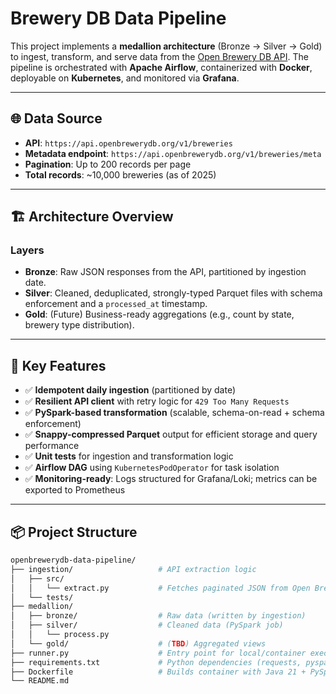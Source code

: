 # Brewery DB Data Pipeline

This project implements a **medallion architecture** (Bronze → Silver → Gold) to ingest, transform, and serve data from the [Open Brewery DB API](https://www.openbrewerydb.org/documentation). The pipeline is orchestrated with **Apache Airflow**, containerized with **Docker**, deployable on **Kubernetes**, and monitored via **Grafana**.

---

## 🌐 Data Source

- **API**: `https://api.openbrewerydb.org/v1/breweries`
- **Metadata endpoint**: `https://api.openbrewerydb.org/v1/breweries/meta`
- **Pagination**: Up to 200 records per page
- **Total records**: ~10,000 breweries (as of 2025)

---

## 🏗️ Architecture Overview




### Layers

- **Bronze**: Raw JSON responses from the API, partitioned by ingestion date.
- **Silver**: Cleaned, deduplicated, strongly-typed Parquet files with schema enforcement and a `processed_at` timestamp.
- **Gold**: (Future) Business-ready aggregations (e.g., count by state, brewery type distribution).

---

## 🧪 Key Features

- ✅ **Idempotent daily ingestion** (partitioned by date)
- ✅ **Resilient API client** with retry logic for `429 Too Many Requests`
- ✅ **PySpark-based transformation** (scalable, schema-on-read + schema enforcement)
- ✅ **Snappy-compressed Parquet** output for efficient storage and query performance
- ✅ **Unit tests** for ingestion and transformation logic
- ✅ **Airflow DAG** using `KubernetesPodOperator` for task isolation
- ✅ **Monitoring-ready**: Logs structured for Grafana/Loki; metrics can be exported to Prometheus

---

## 📦 Project Structure


```bash
openbrewerydb-data-pipeline/
├── ingestion/                   # API extraction logic
│   ├── src/
│   │   └── extract.py           # Fetches paginated JSON from Open Brewery DB
│   └── tests/
├── medallion/
│   ├── bronze/                  # Raw data (written by ingestion)
│   ├── silver/                  # Cleaned data (PySpark job)
│   │   └── process.py
│   └── gold/                    # (TBD) Aggregated views
├── runner.py                    # Entry point for local/container execution
├── requirements.txt             # Python dependencies (requests, pyspark)
├── Dockerfile                   # Builds container with Java 21 + PySpark
└── README.md